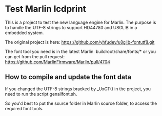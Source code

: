 Test Marlin lcdprint
====================

This is a project to test the new language engine for Marlin.
The purpose is to handle the UTF-8 strings to support HD44780 and
U8GLIB in a embedded system.

The original project is here: https://github.com/yhfudev/u8glib-fontutf8.git

The font tool you need is in the latest Marlin: buildroot/share/fonts/*
or you can get from the pull request: https://github.com/MarlinFirmware/Marlin/pull/4704



How to compile and update the font data
---------------------------------------

If you changed the UTF-8 strings bracked by _UxGT() in the project,
you need to run the script genallfont.sh.

So you'd best to put the source folder in Marlin source folder,
to access the required font tools.




